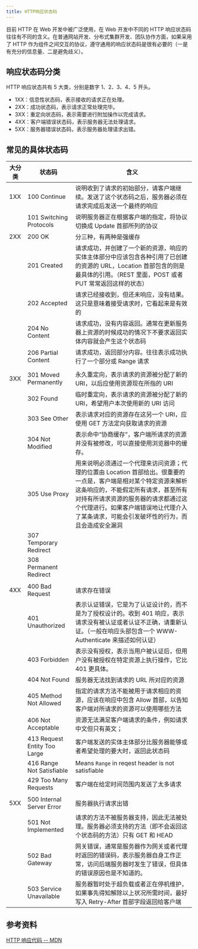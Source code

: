 ```yaml
---
title: HTTP响应状态码
---
```


目前 HTTP 在 Web 开发中被广泛使用，在 Web 开发中不同的 HTTP 响应状态码往往有不同的含义。在普通网站开发、分布式集群开发、团队协作方面，如果采用了 HTTP 作为组件之间交互的协议，遵守通用的响应状态码是很有必要的（一是有充分的信息量、二是避免歧义）。

## 响应状态码分类

HTTP 响应状态共有 5 大类，分别是数字 1、2、3、4、5 开头。

- 1XX：信息性状态码，表示接收的请求正在处理。
- 2XX：成功状态码，表示请求正常处理完毕。
- 3XX：重定向状态码，表示需要进行附加操作以完成请求。
- 4XX：客户端错误状态码，表示服务器无法处理请求。
- 5XX：服务器错误状态码，表示服务器处理请求出错。

## 常见的具体状态码

| 大分类 | 状态码 | 含义 |
| --- | --- | --- |
| 1XX | 100 Continue | 说明收到了请求的初始部分，请客户端继续。发送了这个状态码之后，服务器必须在请求完成后发送一个最终的响应 |
|  | 101 Switching Protocols | 说明服务器正在根据客户端的指定，将协议切换成 Update 首部所列的协议 |
| 2XX | 200 OK | 分三种，有两种是强缓存 |
|  | 201 Created | 请求成功，并创建了一个新的资源，响应的实体主体部分中应该包含各种引用了已创建的资源的 URL，Location 首部包含的则是最具体的引用。（REST 里面，POST 或者 PUT 常常返回这样的状态） |
|  | 202 Accepted | 请求已经接收到，但还未响应，没有结果。这只是意味着接受请求时，它看起来是有效的 |
|  | 204 No Content | 请求成功，没有内容返回。通常在更新服务器上资源的时候成功的情况下不要求返回实体内容就会产生这个状态码 |
|  | 206 Partial Content | 请求成功，返回部分内容。往往表示成功执行了一个部分或 Range 请求 |
|  |  |  |
| 3XX | 301 Moved Permanently | 永久重定向，表示请求的资源被分配了新的 URI，以后应使用资源现在所指的 URI |
|  | 302 Found | 临时重定向，表示请求的资源被分配了新的 URI，希望用户本次使用新的 URI 访问 |
|  | 303 See Other | 表示请求对应的资源存在这另一个 URI，应使用 GET 方法定向获取请求的资源 |
|  | 304 Not Modified | 表示命中“协商缓存”，客户端所请求的资源并没有被修改，可以直接使用浏览器中的缓存。 |
|  | 305 Use Proxy | 用来说明必须通过一个代理来访问资源；代理的位置由 Location 首部给出。很重要的一点是，客户端是相对某个特定资源来解析这条响应的，不能假定所有请求，甚至所有对持有所请求资源的服务器的请求都通过这个代理进行。如果客户端错误地让代理介入了某条请求，可能会引发破坏性的行为，而且会造成安全漏洞 |
|  | 307 Temporary Redirect |
|  | 308 Permanent Redirect |
|  |  |  |
| 4XX | 400 Bad Request | 请求存在错误 |
|  | 401 Unauthorized | 表示认证错误，它是为了认证设计的，而不是为了授权设计的。收到 401 响应，表示请求没有被认证或者认证不正确，请重新认证。（一般在响应头部包含一个 WWW-Authenticate 来描述如何认证）|
|  | 403 Forbidden | 表示没有授权，表示当用户被认证后，但用户没有被授权在特定资源上执行操作，它比 401 更具体。 |
|  | 404 Not Found | 服务器无法找到请求的 URL 所对应的资源 |
|  | 405 Method Not Allowed | 指定的请求方法不能被用于请求相应的资源，应该在响应中包含 Allow 首部，以告知客户端对所请求的资源可以使用哪些方法 |
|  | 406 Not Acceptable | 资源无法满足客户端请求的条件，例如请求中文但只有英文； |
|  | 413 Request Entity Too Large | 客户端发送的实体主体部分比服务器能够或者希望处理的要大时，返回此状态码 |
|  | 416 Range Not Satisfiable | Means `Range` in reqest header is not satisfiable |
|  | 429 Too Many Requests | 客户端在给定时间范围内发送了太多请求 |
|  |  |  |
| 5XX | 500 Internal Server Error | 服务器执行请求出错 |
|  | 501 Not Implemented | 请求的方法不被服务器支持，因此无法被处理。服务器必须支持的方法（即不会返回这个状态码的方法）只有 GET 和 HEAD |
|  | 502 Bad Gateway | 网关错误，通常是服务器作为网关或者代理时返回的错误码，表示服务器自身工作正常，访问后端服务器时发生了错误，但具体的错误原因也是不知道的。 |
|  | 503 Service Unavailable | 服务器暂时处于超负载或者正在停机维护，如果事先得知解除以上状况所需时间，最好写入 Retry-After 首部字段返回给客户端 |

## 参考资料

[HTTP 响应代码 -- MDN](https://developer.mozilla.org/zh-CN/docs/Web/HTTP/Status)
